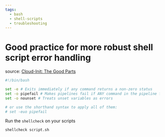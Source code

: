 ```yaml
---
tags:
  - bash
  - shell-scripts
  - troubleshooting
---
```

# Good practice for more robust shell script error handling

source: [Cloud-Init: The Good Parts](https://www.hashicorp.com/en/resources/cloudinit-the-good-parts)

```bash
#!/bin/bash

set -e # Exits immediately if any command returns a non-zero status
set -o pipefail # Makes pipelines fail if ANY command in the pipeline fails
set -o nounset # Treats unset variables as errors

# or use the shorthand syntax to apply all of them:
# set -euo pipefail
```

Run the `shellcheck` on your scripts
```bash
shellcheck script.sh
```
